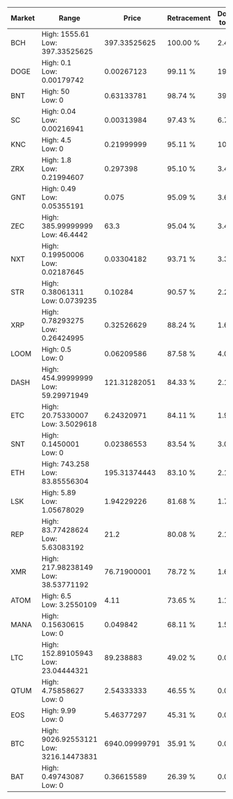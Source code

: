 | Market | Range | Price| Retracement | Doubles to 50% |
| --- | --- | --- | --- | --- |
| BCH | High: 1555.61<br />Low: 397.33525625 | 397.33525625 | 100.00 % | 2.46 |
| DOGE | High: 0.1<br />Low: 0.00179742 | 0.00267123 | 99.11 % | 19.05 |
| BNT | High: 50<br />Low: 0 | 0.63133781 | 98.74 % | 39.60 |
| SC | High: 0.04<br />Low: 0.00216941 | 0.00313984 | 97.43 % | 6.72 |
| KNC | High: 4.5<br />Low: 0 | 0.21999999 | 95.11 % | 10.23 |
| ZRX | High: 1.8<br />Low: 0.21994607 | 0.297398 | 95.10 % | 3.40 |
| GNT | High: 0.49<br />Low: 0.05355191 | 0.075 | 95.09 % | 3.62 |
| ZEC | High: 385.99999999<br />Low: 46.4442 | 63.3 | 95.04 % | 3.42 |
| NXT | High: 0.19950006<br />Low: 0.02187645 | 0.03304182 | 93.71 % | 3.35 |
| STR | High: 0.38061311<br />Low: 0.0739235 | 0.10284 | 90.57 % | 2.21 |
| XRP | High: 0.78293275<br />Low: 0.26424995 | 0.32526629 | 88.24 % | 1.61 |
| LOOM | High: 0.5<br />Low: 0 | 0.06209586 | 87.58 % | 4.03 |
| DASH | High: 454.99999999<br />Low: 59.29971949 | 121.31282051 | 84.33 % | 2.12 |
| ETC | High: 20.75330007<br />Low: 3.5029618 | 6.24320971 | 84.11 % | 1.94 |
| SNT | High: 0.1450001<br />Low: 0 | 0.02386553 | 83.54 % | 3.04 |
| ETH | High: 743.258<br />Low: 83.85556304 | 195.31374443 | 83.10 % | 2.12 |
| LSK | High: 5.89<br />Low: 1.05678029 | 1.94229226 | 81.68 % | 1.79 |
| REP | High: 83.77428624<br />Low: 5.63083192 | 21.2 | 80.08 % | 2.11 |
| XMR | High: 217.98238149<br />Low: 38.53771192 | 76.71900001 | 78.72 % | 1.67 |
| ATOM | High: 6.5<br />Low: 3.2550109 | 4.11 | 73.65 % | 1.19 |
| MANA | High: 0.15630615<br />Low: 0 | 0.049842 | 68.11 % | 1.57 |
| LTC | High: 152.89105943<br />Low: 23.04444321 | 89.238883 | 49.02 % | 0.00 |
| QTUM | High: 4.75858627<br />Low: 0 | 2.54333333 | 46.55 % | 0.00 |
| EOS | High: 9.99<br />Low: 0 | 5.46377297 | 45.31 % | 0.00 |
| BTC | High: 9026.92553121<br />Low: 3216.14473831 | 6940.09999791 | 35.91 % | 0.00 |
| BAT | High: 0.49743087<br />Low: 0 | 0.36615589 | 26.39 % | 0.00 |

